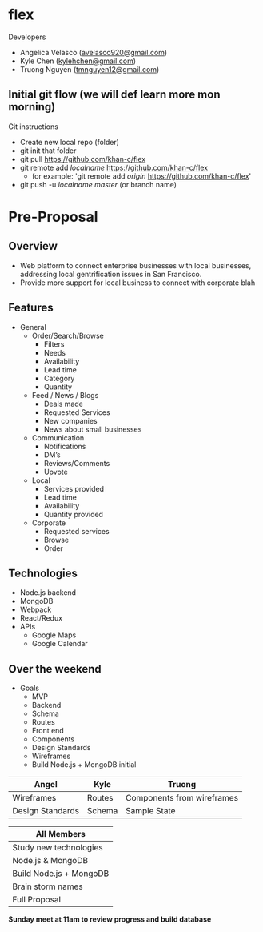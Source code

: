 # flex

Developers
- Angelica Velasco (avelasco920@gmail.com)
- Kyle Chen (kylehchen@gmail.com)
- Truong Nguyen (tmnguyen12@gmail.com)

## Initial git flow (we will def learn more mon morning)
Git instructions
- Create new local repo (folder)
- git init that folder
- git pull https://github.com/khan-c/flex
- git remote add *localname* https://github.com/khan-c/flex
  - for example: 'git remote add *origin* https://github.com/khan-c/flex'
- git push -u *localname* *master* (or branch name)

# Pre-Proposal

## Overview
- Web platform to connect enterprise businesses with local businesses, addressing local gentrification issues in San Francisco.
- Provide more support for local business to connect with corporate blah

## Features
- General
  - Order/Search/Browse
    - Filters
    - Needs
    - Availability
    - Lead time
    - Category
    - Quantity
  - Feed / News / Blogs
    - Deals made
    - Requested Services
    - New companies
    - News about small businesses
  - Communication
    - Notifications
    - DM’s
    - Reviews/Comments
    - Upvote
  - Local
    - Services provided
    - Lead time
    - Availability
    - Quantity provided
  - Corporate
    - Requested services
    - Browse
    - Order

## Technologies
  - Node.js backend
  - MongoDB
  - Webpack
  - React/Redux
  - APIs
    - Google Maps
    - Google Calendar

## Over the weekend

- Goals
  - MVP
  - Backend
  - Schema
  - Routes
  - Front end
  - Components
  - Design Standards
  - Wireframes
  - Build Node.js + MongoDB initial

|Angel|Kyle|Truong|
|-------|-------|-------|
|Wireframes|Routes|Components from wireframes|
|Design Standards|Schema|Sample State|

|All Members|
|-----------|
|Study new technologies|
|Node.js & MongoDB|
|Build Node.js + MongoDB|
|Brain storm names|
|Full Proposal|

**Sunday meet at 11am to review progress and build database**
